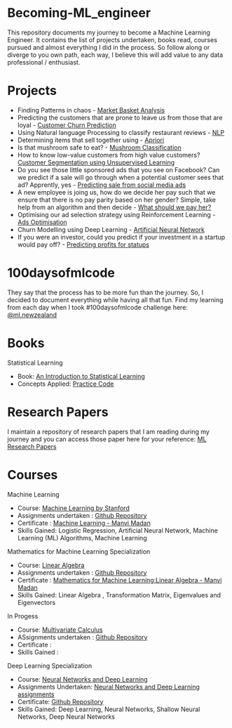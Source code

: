 # Becoming-ML_engineer
This repository documents my journey to become a Machine Learning Engineer. It contains the list of projects undertaken, books read, courses pursued and almost everything I did in the process. So follow along or diverge to you own path, each way, I believe this will add value to any data professional / enthusiast.

# Projects 
* Finding Patterns in chaos - [Market Basket Analysis](https://github.com/manvimadan12/Market-Basket-Analysis) 
* Predicting the customers that are prone to leave us from those that are loyal - [Customer Churn Prediction](https://github.com/manvimadan12/Customer-Churn-Prediction)
* Using Natural language Processing to classify restaurant reviews - [NLP](https://github.com/manvimadan12/NLP) 
* Determining items that sell together using - [Apriori](https://github.com/manvimadan12/Apriori-)
* Is that mushroom safe to eat? - [Mushroom Classification](https://github.com/manvimadan12/Mushroom-Classification)
* How to know low-value customers from high value customers? [Customer Segmentation using Unsupervised Learning](https://github.com/manvimadan12/Mall-Customer-Segmentation)
* Do you see those little sponsored ads that you see on Facebook? Can we predict if a sale will go through when a potential customer sees that ad? Apprently, yes - [Predicting sale from social media ads](https://github.com/manvimadan12/Predicting-sale-from-social-media-ads-) 
* A new employee is joing us, how do we decide her pay such that we ensure that there is no pay parity based on her gender? Simple, take help from an algorithm and then decide - [What should we pay her?](https://github.com/manvimadan12/What-should-we-pay-her-)
* Optimising our ad selection strategy using Reinforcement Learning - [Ads Optimisation](https://github.com/manvimadan12/Ads-Optimisation)
* Churn Modelling using Deep Learning - [Artificial Neural Network](https://github.com/manvimadan12/ANN)  
* If you were an investor, could you predict if your investment in a startup would pay off? - [Predicting profits for statups](https://github.com/manvimadan12/Predicting_Profits_for_startups)
 

# 100daysofmlcode
They say that the process has to be more fun than the journey. So, I decided to document everything while having all that fun. Find my learning from each day when I took #100daysofmlcode challenge here: [@ml.newzealand](https://www.instagram.com/ml.newzealand/)

# Books
Statistical Learning 
* Book: [An Introduction to Statistical Learning](http://faculty.marshall.usc.edu/gareth-james/ISL/ISLR%20Seventh%20Printing.pdf)
* Concepts Applied: [Practice Code](https://github.com/manvimadan12/Statistical-Learning)


# Research Papers
I maintain a repository of research papers that I am reading during my journey and you can access those paper here for your reference: [ML Research Papers](https://github.com/manvimadan12/ML-Research-Papers-)

# Courses 
Machine Learning 
* Course: [Machine Learning by Stanford](https://www.coursera.org/learn/machine-learning)
* Assignments undertaken : [Github Repository](https://github.com/manvimadan12/Machine_Learning-Stanford-)
* Certificate : [Machine Learning - Manvi Madan](https://www.coursera.org/account/accomplishments/records/D3BM9EL7TGT5)
* Skills Gained: Logistic Regression, Artificial Neural Network, Machine Learning (ML) Algorithms, Machine Learning

Mathematics for Machine Learning Specialization
* Course: [Linear Algebra](https://www.coursera.org/learn/linear-algebra-machine-learning)
* Assignments undertaken : [Github Repository](https://github.com/manvimadan12/Mathematics-for-Machine-Learning-)
* Certificate : [Mathematics for Machine Learning:Linear Algebra - Manvi Madan](https://www.coursera.org/account/accomplishments/records/XXSATB4VXR4D)
* Skills Gained: Linear Algebra , Transformation Matrix,  Eigenvalues and Eigenvectors

In Progess
* Course: [Multivariate Calculus]()
* ASsignments undertaken : [Github Repository](https://github.com/manvimadan12/Mathematics-for-Machine-Learning-)
* Certificate : 
* Skills Gained : 


Deep Learning Specialization
* Course: [Neural Networks and Deep Learning]()
* Assignments Undertaken: [Neural Networks and Deep Learning assignments](https://github.com/manvimadan12/Deep_Learning_Specialization)
* Certificate: [Github Repository](https://www.coursera.org/account/accomplishments/records/NVFDF2CLGEDV)
* Skills Gained: Deep Learning, Neural Networks, Shallow Neural Networks, Deep Neural Networks
